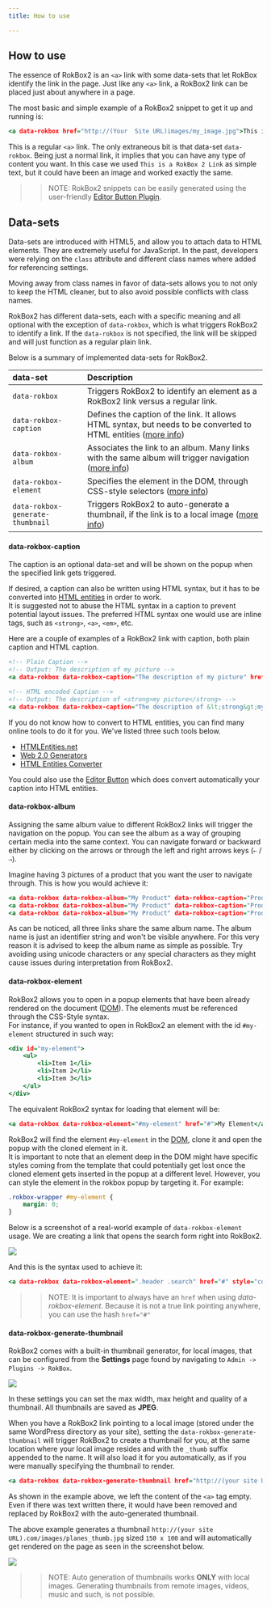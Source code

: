 ```yaml
---
title: How to use

---
```


How to use
-----

The essence of RokBox2 is an `<a>` link with some data-sets that let RokBox identify the link in the page. Just like any `<a>` link, a RokBox2 link can be placed just about anywhere in a page.

The most basic and simple example of a RokBox2 snippet to get it up and running is:

~~~ .html
<a data-rokbox href="http://(Your  Site URL)images/my_image.jpg">This is a RokBox 2 Link</a>
~~~

This is a regular `<a>` link. The only extraneous bit is that data-set `data-rokbox`. Being just a normal link, it implies that you can have any type of content you want. In this case we used `This is a RokBox 2 Link` as simple text, but it could have been an image and worked exactly the same.

>> NOTE: RokBox2 snippets can be easily generated using the user-friendly [Editor Button Plugin][editor-button].

Data-sets
---------

Data-sets are introduced with HTML5, and allow you to attach data to HTML elements. They are extremely useful for JavaScript. In the past, developers were relying on the `class` attribute and different class names where added for referencing settings.

Moving away from class names in favor of data-sets allows you to not only to keep the HTML cleaner, but to also avoid possible conflicts with class names.

RokBox2 has different data-sets, each with a specific meaning and all optional with the exception of `data-rokbox`, which is what triggers RokBox2 to identify a link. If the `data-rokbox` is not specified, the link will be skipped and will just function as a regular plain link.

Below is a summary of implemented data-sets for RokBox2.

| data-set                         | Description                                                                                                                          |  
| :------------------------------- | :----------------------------------------------------------------------------------------------------------------------------------- |  
| `data-rokbox`                    | Triggers RokBox2 to identify an element as a RokBox2 link versus a regular link.                                                     |  
| `data-rokbox-caption`            | Defines the caption of the link. It allows HTML syntax, but needs to be converted to HTML entities ([more info][data-rokbox-caption]) |  
| `data-rokbox-album`              | Associates the link to an album. Many links with the same album will trigger navigation ([more info][data-rokbox-album])             |  
| `data-rokbox-element`            | Specifies the element in the DOM, through CSS-style selectors ([more info][data-rokbox-element])                                     |  
| `data-rokbox-generate-thumbnail` | Triggers RokBox2 to auto-generate a thumbnail, if the link is to a local image ([more info][data-rokbox-generate-thumbnail])         |  


#### data-rokbox-caption

The caption is an optional data-set and will be shown on the popup when the specified link gets triggered.

If desired, a caption can also be written using HTML syntax, but it has to be converted into [HTML entities][html_entities] in order to work.  
It is suggested not to abuse the HTML syntax in a caption to prevent potential layout issues. The preferred HTML syntax one would use are inline tags, such as `<strong>`, `<a>`, `<em>`, etc.

Here are a couple of examples of a RokBox2 link with caption, both plain caption and HTML caption.

~~~ .html
<!-- Plain Caption -->
<!-- Output: The description of my picture -->
<a data-rokbox data-rokbox-caption="The description of my picture" href="images/my_image.jpg">RokBox 2 Plain Caption</a>
~~~

~~~ .html
<!-- HTML encoded Caption -->
<!-- Output: The description of <strong>my picture</strong> -->
<a data-rokbox data-rokbox-caption="The description of &lt;strong&gt;my picture&lt;/strong&gt;" href="http://(Your  Site URL)images/my_image.jpg">RokBox 2 HTML Caption</a>
~~~

If you do not know how to convert to HTML entities, you can find many online tools to do it for you. We've listed three such tools below.

* [HTMLEntities.net][convert_1]
* [Web 2.0 Generators][convert_2]
* [HTML Entities Converter][convert_3]

You could also use the [Editor Button][editor-button] which does convert automatically your caption into HTML entities.


#### data-rokbox-album

Assigning the same album value to different RokBox2 links will trigger the navigation on the popup. You can see the album as a way of grouping certain media into the same context. You can navigate forward or backward either by clicking on the arrows or through the left and right arrows keys (`⇠` / `⇢`).

Imagine having 3 pictures of a product that you want the user to  navigate through. This is how you would achieve it:

~~~ .html
<a data-rokbox data-rokbox-album="My Product" data-rokbox-caption="Product Front View" href="http://(Your Site URL)images/product1.jpg">Product 1</a>
<a data-rokbox data-rokbox-album="My Product" data-rokbox-caption="Product Side View" href="http://(Your Site URL)images/product2.jpg">Product 2</a>
<a data-rokbox data-rokbox-album="My Product" data-rokbox-caption="Product Back View" href="http://(Your Site URL)images/product3.jpg">Product 3</a>
~~~

As can be noticed, all three links share the same album name. The album name is just an identifier string and won't be visible anywhere. For this very reason it is advised to keep the album name as simple as possible. Try avoiding using unicode characters or any special characters as they might cause issues during interpretation from RokBox2.


#### data-rokbox-element

RokBox2 allows you to open in a popup elements that have been already rendered on the document ([DOM][dom_specs]). The elements must be referenced through the CSS-Style syntax.  
For instance, if you wanted to open in RokBox2 an element with the id `#my-element` structured in such way:

~~~ .html
<div id="my-element">
    <ul>
        <li>Item 1</li>
        <li>Item 2</li>
        <li>Item 3</li>
    </ul>
</div>
~~~

The equivalent RokBox2 syntax for loading that element will be:

~~~ .html
<a data-rokbox data-rokbox-element="#my-element" href="#">My Element</a>
~~~

RokBox2 will find the element `#my-element` in the [DOM][dom_specs], clone it and open the popup with the cloned element in it.  
It is important to note that an element deep in the DOM might have specific styles coming from the template that could potentially get lost once the cloned element gets inserted in the popup at a different level. However, you can style the element in the rokbox popup by targeting it. For example:

~~~ .css
.rokbox-wrapper #my-element {
    margin: 0;
} 
~~~

Below is a screenshot of a real-world example of `data-rokbox-element` usage. We are creating a link that opens the search form right into RokBox2. 

![][rokbox2-data-element]

And this is the syntax used to achieve it:

~~~ .html
<a data-rokbox data-rokbox-element=".header .search" href="#" style="color: red"><h3>Search in RokBox 2!</h3></a>
~~~

>> NOTE: It is important to always have an `href` when using _data-rokbox-element_. Because it is not a true link pointing anywhere, you can use the hash `href="#"` 


#### data-rokbox-generate-thumbnail

RokBox2 comes with a built-in thumbnail generator, for local images, that can be configured from the **Settings** page found by navigating to `Admin -> Plugins -> RokBox`.

![][settings]

In these settings you can set the max width, max height and quality of a thumbnail. All thumbnails are saved as **JPEG**.

When you have a RokBox2 link pointing to a local image (stored under the same WordPress directory as your site), setting the `data-rokbox-generate-thumbnail` will trigger RokBox2 to create a thumbnail for you, at the same location where your local image resides and with the `_thumb` suffix appended to the name. It will also load it for you automatically, as if you were manually specifying the thumbnail to render.

~~~ .html
<a data-rokbox data-rokbox-generate-thumbnail href="http://(your site URL).com/images/planes.jpg"></a>
~~~

As shown in the example above, we left the content of the `<a>` tag empty. Even if there was text written there, it would have been removed and replaced by RokBox2 with the auto-generated thumbnail.

The above example generates a thumbnail `http://(your site URL).com/images/planes_thumb.jpg` sized `150 x 100` and will automatically get rendered on the page as seen in the screenshot below.

![][rokbox2-generated-thumb]

>> NOTE: Auto generation of thumbnails works **ONLY** with local images. Generating thumbnails from remote images, videos, music and such, is not possible. 

[editor-button]: editor_button.md
[data-rokbox-caption]: #data-rokbox-caption
[data-rokbox-album]: #data-rokbox-album
[data-rokbox-element]: #data-rokbox-element
[data-rokbox-generate-thumbnail]: #data-rokbox-generate-thumbnail
[html_entities]: http://www.w3schools.com/html/html_entities.asp
[convert_1]: http://htmlentities.net/
[convert_2]: http://www.web2generators.com/html/entities
[convert_3]: http://spacefem.com/tutorials/makecode.php
[dom_specs]: http://www.w3.org/TR/DOM-Level-2-Core/introduction.html
[rokbox2-data-element]: assets/rokbox2-data-rokbox-element.png
[settings]: assets/settings.jpg
[rokbox2-generated-thumb]: assets/rokbox2-generated-thumb.png
